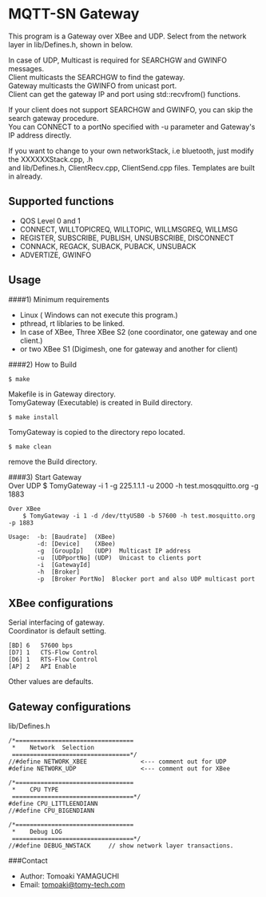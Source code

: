 MQTT-SN Gateway
======
This program is a Gateway over XBee and UDP.
Select from the network layer in lib/Defines.h, shown in below. 

In case of UDP, Multicast is required for SEARCHGW and GWINFO messages.    
Client multicasts the SEARCHGW to find the gateway.    
Gateway multicasts the GWINFO from unicast port.    
Client can get the gateway IP and port using std::recvfrom() functions.    
         
If your client does not support SEARCHGW and GWINFO, you can skip the search gateway procedure.    
You can CONNECT to a portNo specified with -u parameter and Gateway's IP address directly.    

If you want to change to your own networkStack, i.e bluetooth, just modify the XXXXXXStack.cpp, .h      
and lib/Defines.h, ClientRecv.cpp, ClientSend.cpp files.  Templates are built in already.
    
Supported functions
-------------------

*  QOS Level 0 and 1
*  CONNECT, WILLTOPICREQ, WILLTOPIC, WILLMSGREQ, WILLMSG
*  REGISTER, SUBSCRIBE, PUBLISH, UNSUBSCRIBE, DISCONNECT 
*  CONNACK, REGACK, SUBACK, PUBACK, UNSUBACK
*  ADVERTIZE, GWINFO 


Usage
------
####1) Minimum requirements
*  Linux  ( Windows can not execute this program.)    
*  pthread, rt liblaries to be linked.    
*  In case of XBee, Three XBee S2 (one coordinator, one gateway and one client.)  
*  or two XBee S1 (Digimesh, one for gateway and another for client)    

####2) How to Build

    $ make
    
  Makefile is in Gateway directory.  
  TomyGateway (Executable) is created in Build directory.

    $ make install
  TomyGateway is copied to the directory repo located.    

    $ make clean
  remove the Build directory.    
    
####3)  Start Gateway  
    Over UDP 
        $ TomyGateway -i 1  -g 225.1.1.1  -u 2000  -h test.mosqquitto.org  -g 1883   
 
    Over XBee
        $ TomyGateway -i 1 -d /dev/ttyUSB0 -b 57600 -h test.mosquitto.org -p 1883    
    
    Usage:  -b: [Baudrate]  (XBee)     
            -d: [Device]    (XBee)          
            -g  [GroupIp]   (UDP)  Multicast IP address   
            -u  [UDPportNo] (UDP)  Unicast to clients port 
            -i  [GatewayId]     
            -h  [Broker]    
            -p  [Broker PortNo]  Blocker port and also UDP multicast port 

XBee configurations
----------------------
  Serial interfacing  of gateway.  
  Coordinator is default setting.
  
    [BD] 6   57600 bps
    [D7] 1   CTS-Flow Control
    [D6] 1   RTS-Flow Control
    [AP] 2   API Enable

  Other values are defaults.
  
Gateway configurations
----------------------
  lib/Defines.h

    /*=================================
     *    Network  Selection
     =================================*/
    //#define NETWORK_XBEE               <--- comment out for UDP
    #define NETWORK_UDP                  <--- comment out for XBee 

    /*=================================
     *    CPU TYPE
     ==================================*/
    #define CPU_LITTLEENDIANN
    //#define CPU_BIGENDIANN
    
    /*=================================
     *    Debug LOG
     ==================================*/
    //#define DEBUG_NWSTACK     // show network layer transactions.     
    
  
###Contact


* Author:    Tomoaki YAMAGUCHI
* Email:     tomoaki@tomy-tech.com
  
  
  



